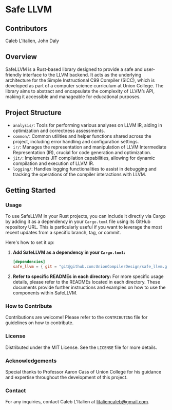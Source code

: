 # Safe LLVM

## Contributors
Caleb L'Italien, John Daly

## Overview
SafeLLVM is a Rust-based library designed to provide a safe and user-friendly interface to the LLVM backend. It acts as the underlying architecture for the Simple Instructional C99 Compiler (SICC), which is developed as part of a computer science curriculum at Union College. The library aims to abstract and encapsulate the complexity of LLVM’s API, making it accessible and manageable for educational purposes.

## Project Structure
- `analysis/`: Tools for performing various analyses on LLVM IR, aiding in optimization and correctness assessments.
- `common/`: Common utilities and helper functions shared across the project, including error handling and configuration settings.
- `ir/`: Manages the representation and manipulation of LLVM Intermediate Representation (IR), crucial for code generation and optimization.
- `jit/`: Implements JIT compilation capabilities, allowing for dynamic compilation and execution of LLVM IR.
- `logging/`: Handles logging functionalities to assist in debugging and tracking the operations of the compiler interactions with LLVM.


## Getting Started

### Usage
To use SafeLLVM in your Rust projects, you can include it directly via Cargo by adding it as a dependency in your `Cargo.toml` file using its GitHub repository URL. This is particularly useful if you want to leverage the most recent updates from a specific branch, tag, or commit.

Here's how to set it up:

1. **Add SafeLLVM as a dependency in your `Cargo.toml`:**
    ```toml
    [dependencies]
    safe_llvm = { git = "git@github.com:UnionCompilerDesign/safe_llvm.git", branch = "main" }
    ```

2. **Refer to specific READMEs in each directory:**
For more specific usage details, please refer to the READMEs located in each directory. These documents provide further instructions and examples on how to use the components within SafeLLVM.

### How to Contribute
Contributions are welcome! Please refer to the `CONTRIBUTING` file for guidelines on how to contribute.

### License
Distributed under the MIT License. See the `LICENSE` file for more details.

### Acknowledgements
Special thanks to Professor Aaron Cass of Union College for his guidance and expertise throughout the development of this project.

### Contact
For any inquiries, contact Caleb L'Italien at litaliencaleb@gmail.com.

